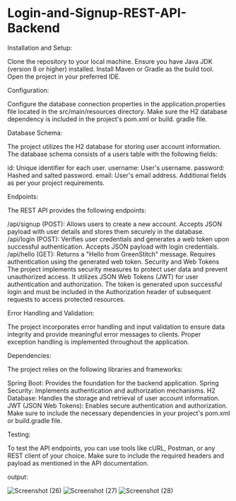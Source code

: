 # Login-and-Signup-REST-API-Backend

Installation and Setup:

Clone the repository to your local machine.
Ensure you have Java JDK (version 8 or higher) installed.
Install Maven or Gradle as the build tool.
Open the project in your preferred IDE.

Configuration:

Configure the database connection properties in the application.properties file located in the src/main/resources directory.
Make sure the H2 database dependency is included in the project's pom.xml or build. gradle file.

Database Schema:

The project utilizes the H2 database for storing user account information. The database schema consists of a users table with the following fields:

id: Unique identifier for each user.
username: User's username.
password: Hashed and salted password.
email: User's email address.
Additional fields as per your project requirements.

Endpoints:

The REST API provides the following endpoints:

/api/signup (POST): Allows users to create a new account. Accepts JSON payload with user details and stores them securely in the database.
/api/login (POST): Verifies user credentials and generates a web token upon successful authentication. Accepts JSON payload with login credentials.
/api/hello (GET): Returns a "Hello from GreenStitch" message. Requires authentication using the generated web token.
Security and Web Tokens
The project implements security measures to protect user data and prevent unauthorized access. It utilizes JSON Web Tokens (JWT) for user authentication and authorization. The token is generated upon successful login and must be included in the Authorization header of subsequent requests to access protected resources.

Error Handling and Validation:

The project incorporates error handling and input validation to ensure data integrity and provide meaningful error messages to clients. Proper exception handling is implemented throughout the application.

Dependencies:

The project relies on the following libraries and frameworks:

Spring Boot: Provides the foundation for the backend application.
Spring Security: Implements authentication and authorization mechanisms.
H2 Database: Handles the storage and retrieval of user account information.
JWT (JSON Web Tokens): Enables secure authentication and authorization.
Make sure to include the necessary dependencies in your project's pom.xml or build.gradle file.

Testing:

To test the API endpoints, you can use tools like cURL, Postman, or any REST client of your choice. Make sure to include the required headers and payload as mentioned in the API documentation.

output:


![Screenshot (26)](https://github.com/Ajithbj/Login-and-Signup-REST-API-Backend/assets/88621660/185677dc-2100-465d-b0de-a19858d4dcab)
![Screenshot (27)](https://github.com/Ajithbj/Login-and-Signup-REST-API-Backend/assets/88621660/ed69eb1e-fad6-40cb-b3c2-c32b907664fc)
![Screenshot (28)](https://github.com/Ajithbj/Login-and-Signup-REST-API-Backend/assets/88621660/4b56c76d-0e12-4052-8045-35bb59a9d7d4)
